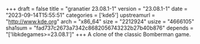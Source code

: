 +++
draft = false
title = "granatier 23.08.1-1"
version = "23.08.1-1"
date = "2023-09-14T15:55:51"
categories = ['kde5']
upstreamurl = "http://www.kde.org"
arch = "x86_64"
size = "2212924"
usize = "4666105"
sha1sum = "fad737c2673a7342c8682056743232b27b40b876"
depends = "['libkdegames>=23.08.1']"
+++
A clone of the classic Bomberman game.